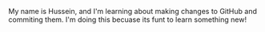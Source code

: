 My name is Hussein, and I'm learning about making changes to GitHub and commiting them.
I'm doing this becuase its funt to learn something new!
